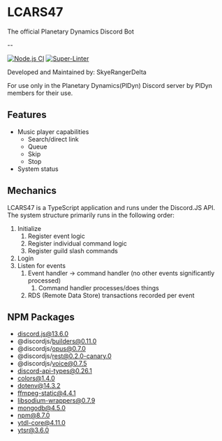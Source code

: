 # LCARS47
The official Planetary Dynamics Discord Bot

--

[![Node.js CI](https://github.com/SkyeRangerDelta/LCARS47/actions/workflows/dev-test.yml/badge.svg)](https://github.com/SkyeRangerDelta/LCARS47/actions/workflows/dev-test.yml)
[![Super-Linter](https://github.com/SkyeRangerDelta/LCARS47/actions/workflows/super-linter.yml/badge.svg)](https://github.com/marketplace/actions/super-linter)

Developed and Maintained by: SkyeRangerDelta

For use only in the Planetary Dynamics(PlDyn) Discord server by PlDyn members for their use.

## Features
- Music player capabilities
    - Search/direct link
    - Queue
    - Skip
    - Stop
- System status

## Mechanics
LCARS47 is a TypeScript application and runs under the Discord.JS API. The system structure primarily runs in the following order:
1. Initialize
   1. Register event logic
   2. Register individual command logic
   3. Register guild slash commands
2. Login
3. Listen for events
   1. Event handler -> command handler (no other events significantly processed)
      1. Command handler processes/does things
   2. RDS (Remote Data Store) transactions recorded per event

## NPM Packages
- discord.js@13.6.0
- @discordjs/builders@0.11.0
- @discordjs/opus@0.7.0
- @discordjs/rest@0.2.0-canary.0
- @discordjs/voice@0.7.5
- discord-api-types@0.26.1
- colors@1.4.0
- dotenv@14.3.2
- ffmpeg-static@4.4.1
- libsodium-wrappers@0.7.9
- mongodb@4.5.0
- npm@8.7.0
- ytdl-core@4.11.0
- ytsr@3.6.0
